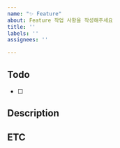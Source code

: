 ```yaml
---
name: "✨ Feature"
about: Feature 작업 사항을 작성해주세요
title: ''
labels: ''
assignees: ''

---
```


## Todo
- [ ]

## Description

## ETC
